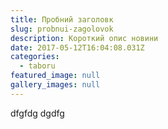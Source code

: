 ```yaml
---
title: Пробний заголовк
slug: probnui-zagolovok
description: Короткий опис новини
date: 2017-05-12T16:04:08.031Z
categories:
  - taboru
featured_image: null
gallery_images: null
---
```

dfgfdg dgdfg

